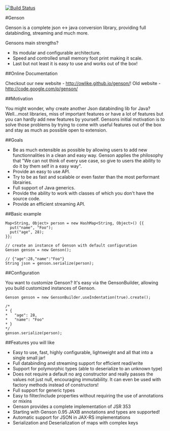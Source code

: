 [![Build Status](https://travis-ci.org/owlike/genson.svg?branch=master)](https://travis-ci.org/owlike/genson)

#Genson

Genson is a complete json <-> java conversion library, providing full databinding, streaming and much more.

Gensons main strengths?

 - Its modular and configurable architecture.
 - Speed and controlled small memory foot print making it scale.
 - Last but not least it is easy to use and works out of the box!

##Online Documentation

Checkout our new website - <http://owlike.github.io/genson/>!
Old website - <http://code.google.com/p/genson/>

##Motivation

You might wonder, why create another Json databinding lib for Java?
Well...most libraries, miss of important features or have a lot of features but you can hardly add new features by yourself.
Gensons initial motivation is to solve those problems by trying to come with useful features out of the box and stay as much as possible open to extension.


##Goals

 - Be as much extensible as possible by allowing users to add new functionnalities in a clean and easy way. Genson applies the philosophy that "We can not think of every use case, so give to users the ability to do it by them self in a easy way".
 - Provide an easy to use API.
 - Try to be as fast and scalable or even faster than the most performant librairies.
 - Full support of Java generics.
 - Provide the ability to work with classes of which you don't have the source code.
 - Provide an efficient streaming API.


##Basic example

    Map<String, Object> person = new HashMap<String, Object>() {{
      put("name", "Foo");
      put("age", 28);
    }};

    // create an instance of Genson with default configuration
    Genson genson = new Genson();

    // {"age":28,"name":"Foo"}
    String json = genson.serialize(person);


##Configuration

You want to customize Genson? It's easy via the GensonBuilder, allowing you build customized instances of Genson.

    Genson genson = new GensonBuilder.useIndentation(true).create();

    /*
    * {
    *   "age": 28,
    *   "name": "Foo"
    * }
    */
    genson.serialize(person);


##Features you will like

  - Easy to use, fast, highly configurable, lightweight and all that into a single small jar!
  - Full databinding and streaming support for efficient read/write
  - Support for polymorphic types (able to deserialize to an unknown type)
  - Does not require a default no arg constructor and really passes the values not just null, encouraging immutability. It can even be used with factory methods instead of constructors!
  - Full support for generic types
  - Easy to filter/include properties without requiring the use of annotations or mixins
  - Genson provides a complete implementation of JSR 353
  - Starting with Genson 0.95 JAXB annotations and types are supported!
  - Automatic support for JSON in JAX-RS implementations
  - Serialization and Deserialization of maps with complex keys
